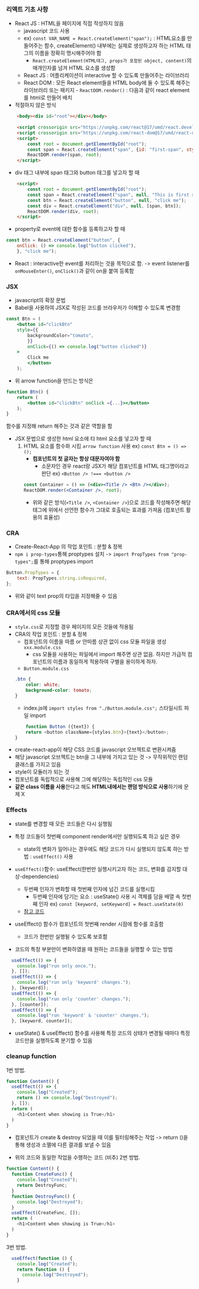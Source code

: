 ### 리액트 기초 사항
- React JS : HTML을 페이지에 직접 작성하지 않음
    - javascript 코드 사용
    - ex) `const VAR_NAME = React.createElement("span");` : HTML요소를 만들어주는 함수, createElement() 내부에는 실제로 생성하고자 하는 HTML 태그의 이름을 정확히 명시해주어야 함
        - `React.createElement(HTML태그, props가 포함된 object, content)`의 매개인자를 넘겨 HTML 요소를 생성함
    - React JS : 어플리케이션이 interactive 할 수 있도록 만들어주는 라이브러리
    - React DOM : 모든 React element들을 HTML body에 둘 수 있도록 해주는 라이브러리 또는 패키지 - `ReactDOM.render()` : 다음과 같이 react element를 html로 만들어 배치
- 적절하지 않은 방식
```html
    <body><div id="root"></div></body>
    
    <script crossorigin src="https://unpkg.com/react@17/umd/react.development.js"></script>
    <script crossorigin src="https://unpkg.com/react-dom@17/umd/react-dom.development.js"></script>
    <script>
        const root = document.getElementById("root");
        const span = React.createElement("span", {id: "first-span", style: {color : "red"} }, "This is first span");
        ReactDOM.render(span, root);
    </script>
```
- div 태그 내부에 span 태그와 button 태그를 넣고자 할 때
```html
    <script>
        const root = document.getElementById("root");
        const span = React.createElement("span", null, "This is first span");
        const btn = React.createElement("button", null, "click me");
        const div = React.createElement("div", null, [span, btn]);
        ReactDOM.render(div, root);
    </script>
```

- property로 event에 대한 함수를 등록하고자 할 때
```js
const btn = React.createElement("button", {
    onClick: () => console.log("button clicked"),
    }, "click me");
```
- React : interactive한 event를 처리하는 것을 목적으로 함. -> event listener를 `onMouseEnter()`, `onClick()`과 같이 on을 붙여 등록함


### JSX
- javascript의 확장 문법
- Babel을 사용하여 JSX로 작성된 코드를 브라우저가 이해할 수 있도록 변경함
```jsx
const Btn = (
    <button id="clickBtn" 
    style={{
        backgroundColor="tomato",
        }} 
        onClick={() => console.log("button clicked")}
    >
        Click me
        </button>
    );
```
- 위 arrow function을 만드는 방식은
```jsx
function Btn() { 
    return (
        <button id="clickBtn" onClick ={...}></button>
    );
}
```
함수를 지정해 return 해주는 것과 같은 역할을 함

- JSX 문법으로 생성한 html 요소에 타 html 요소를 넣고자 할 때
    1. HTML 요소를 함수화 시킴 `arrow function` 사용 ex) `const Btn = () => ();`
        - **컴포넌트의 첫 글자는 항상 대문자여야 함**
            - 소문자인 경우 react랑 JSX가 해당 컴포넌트를 HTML 태그명이라고 판단 ex) `<Button /> !=== <button />`
        ```jsx
        const Container = () => (<div><Title /> <Btn /></div>);
        ReactDOM.render(<Container />, root);
        ```
        - 위와 같은 방식(`<Title />`, `<Container />`)으로 코드를 작성해주면 해당 태그에 위에서 선언한 함수가 그대로 호출되는 효과를 가져옴 (컴포넌트 활용의 효율성)

### CRA
- Create-React-App 의 작업 포인트 : 분할 & 정복
- `npm i prop-types`통해 proptypes 설치 -> `import PropTypes from "prop-types";`를 통해 proptypes import
```js
Button.PropTypes = {
    text: PropTypes.string.isRequired,
};
```
- 위와 같이 text prop의 타입을 지정해줄 수 있음

### CRA에서의 css 모듈
- `style.css`로 지정할 경우 페이지의 모든 것들에 적용됨
- CRA의 작업 포인트 : 분할 & 정복
    - 컴포넌트의 이름을 따름 or 안따름 상관 없이 css 모듈 파일을 생성 `xxx.module.css`
        - css 모듈을 사용하는 파일에서 import 해주면 상관 없음. 하지만 가급적 컴포넌트의 이름과 동일하게 적용하여 구별을 용이하게 하자.
    - `Button.module.css`
    ```css
    .btn {
        color: white;
        background-color: tomato;
    }
    ```
    - index.js에 `import styles from "./Button.module.css";` 스타일시트 파일 import
    ```js
        function Button ({text}) {
        return <button className={styles.btn}>{text}</button>;
    }
    ```   
- create-react-app이 해당 CSS 코드를 javascript 오브젝트로 변환시켜줌
- 해당 javascript 오브젝트는 btn을 그 내부에 가지고 있는 것 -> 무작위적인 랜덤 클래스를 가지고 있음
- style이 모듈러가 되는 것
- 컴포넌트를 독립적으로 사용해 그에 해당하는 독립적인 css 모듈
- **같은 class 이름을 사용**한다고 해도 **HTML내에서는 랜덤 방식으로 사용**하기에 문제 X

### Effects
- state를 변경할 때 모든 코드들은 다시 실행됨
- 특정 코드들이 첫번째 component render에서만 실행되도록 하고 싶은 경우
    - state의 변화가 일어나는 경우에도 해당 코드가 다시 실행되지 않도록 하는 방법 : `useEffect()` 사용
- `useEffect()`함수: useEffect(한번만 실행시키고자 하는 코드, 변화를 감지할 대상-dependencies)
    - 두번째 인자가 변화할 때 첫번째 인자에 넘긴 코드를 실행시킴
        - 두번째 인자에 담기는 요소 : useState() 사용 시 객체를 담을 배열 속 첫번째 인자 ex) `const [keyword, setKeyword] = React.useState(0)`
    - [참고 코드](https://developer.mozilla.org/en-US/docs/Learn/Tools_and_testing/Client-side_JavaScript_frameworks/React_accessibility)

- useEffect() 함수가 컴포넌트의 첫번째 render 시점에 함수를 호출함
    - 코드가 한번만 실행될 수 있도록 보호함

- 코드의 특정 부분만이 변화하였을 때 원하는 코드들을 실행할 수 있는 방법
    
```js
  useEffect(() => {
    console.log("run only once.");
  }, []);
  useEffect(() => {
    console.log("run only 'keyword' changes.");
  }, [keyword]);
  useEffect(() => {
    console.log("run only 'counter' changes.");
  }, [counter]);
  useEffect(() => {
    console.log("run 'keyword' & 'counter' changes.");
  }, [keyword, counter]);
```
- useState() & useEffect() 함수를 사용해 특정 코드의 상태가 변경될 때마다 특정 코드만을 실행하도록 분기할 수 있음

### cleanup function
1번 방법.
```js
function Content() {
  useEffect(() => {
    console.log("Created");
    return () => console.log("Destroyed");
  }, []);
  return (
    <h1>Content when showing is True</h1>
  )
}
```
- 컴포넌트가 create & destroy 되었을 때 이를 필터링해주는 작업 -> return ()을 통해 생성과 소멸에 다른 결과를 보낼 수 있음

- 위의 코드와 동일한 작업을 수행하는 코드 (비추)
2번 방법.
```js
function Content() {
  function CreateFunc() {
    console.log("Created");
    return DestroyFunc;
  }
  function DestroyFunc() {
    console.log("Destroyed");
  }
  useEffect(CreateFunc, []);
  return (
    <h1>Content when showing is True</h1>
  )
}
```
3번 방법.
```js
  useEffect(function () {
    console.log("Created");
    return function () {
      console.log("Destroyed");
    }
```